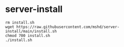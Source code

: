 # server-install

```shell
rm install.sh
wget https://raw.githubusercontent.com/mshd/server-install/main/install.sh
chmod 700 install.sh
./install.sh
